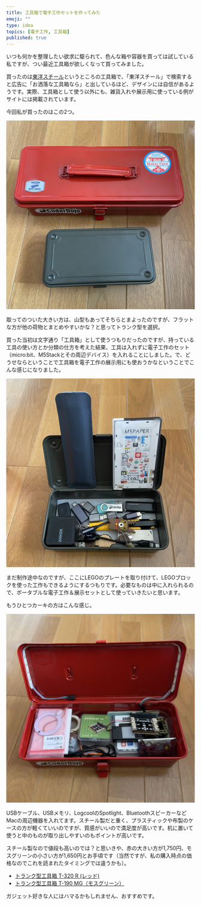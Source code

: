 ```yaml
---
title: 工具箱で電子工作セットを作ってみた
emoji: ""
type: idea
topics: [電子工作, 工具箱]
published: true
---
```

いつも何かを整理したい欲求に駆られて、色んな箱や容器を買っては試している私ですが、つい最近工具箱が欲しくなって買ってみました。

買ったのは[東洋スチール](https://www.toyosteel.jp/)というところの工具箱で、「東洋スチール」で検索すると広告に「お洒落な工具箱なら」と出しているほど、デザインには自信があるようです。実際、工具箱として使う以外にも、雑貨入れや展示用に使っている例がサイトには掲載されています。

今回私が買ったのはこの2つ。

![](/images/toolbox/toolbox01.jpg)

取ってのついた大きい方は、山型もあってそちらとまよったのですが、フラットな方が他の荷物とまとめやすいかな？と思ってトランク型を選択。

買った当初は文字通り「工具箱」として使うつもりだったのですが、持っている工具の使い方とか分類の仕方を考えた結果、工具は入れずに電子工作のセット（micro:bit、M5Stackとその周辺デバイス）を入れることにしました。で、どうせならということで工具箱を電子工作の展示用にも使おうかなということでこんな感じになりました。

![](/images/toolbox/toolbox02.jpg)

まだ制作途中なのですが、ここにLEGOのプレートを取り付けて、LEGOブロックを使った工作もできるようにするつもりです。必要なものは中に入れられるので、ポータブルな電子工作＆展示セットとして使っていきたいと思います。

もうひとつカーキの方はこんな感じ。

![](/images/toolbox/toolbox03.jpg)

USBケーブル、USBメモリ、LogcoolのSpotlight、BluetoothスピーカーなどMacの周辺機器を入れてます。スチール製だと重く、プラスティックや布製のケースの方が軽くていいのですが、質感がいいので満足度が高いです。机に置いて使うと中のものが取り出しやすいのもポイントが高いです。

スチール製なので値段も高いのでは？と思いきや、赤の大きい方が1,750円、モスグリーンの小さい方が1,650円とお手頃です（当然ですが、私の購入時点の価格なのでこれを読まれたタイミングでは違うかも）。

- [トランク型工具箱 T-320 R (レッド)](hhttps://www.toyosteel.jp/products/t-320-r)
- [トランク型工具箱 T-190 MG（モスグリーン）](https://www.toyosteel.jp/products/t-190-mg)

ガジェット好きな人にはハマるかもしれません、おすすめです。